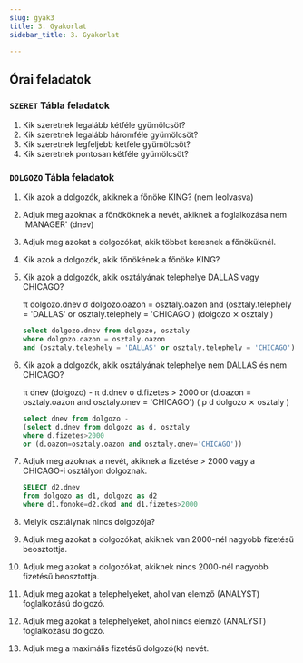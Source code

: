 ```yaml
---
slug: gyak3
title: 3. Gyakorlat
sidebar_title: 3. Gyakorlat

---
```


## Órai feladatok
### `SZERET` Tábla feladatok
1.  Kik szeretnek legalább kétféle gyümölcsöt?
2.  Kik szeretnek legalább háromféle gyümölcsöt?
3.  Kik szeretnek legfeljebb kétféle gyümölcsöt?
4.  Kik szeretnek pontosan kétféle gyümölcsöt?

### `DOLGOZO` Tábla feladatok
1.  Kik azok a dolgozók, akiknek a főnöke KING? (nem leolvasva)
2.  Adjuk meg azoknak a főnököknek a nevét, akiknek a foglalkozása nem 'MANAGER' (dnev)
3.  Adjuk meg azokat a dolgozókat, akik többet keresnek a főnöküknél.
4.  Kik azok a dolgozók, akik főnökének a főnöke KING?
5.  Kik azok a dolgozók, akik osztályának telephelye DALLAS vagy CHICAGO?
	
	π dolgozo.dnev σ dolgozo.oazon = osztaly.oazon and (osztaly.telephely = 'DALLAS' or osztaly.telephely = 'CHICAGO') (dolgozo ⨯ osztaly )
	
	```sql
	select dolgozo.dnev from dolgozo, osztaly
	where dolgozo.oazon = osztaly.oazon
	and (osztaly.telephely = 'DALLAS' or osztaly.telephely = 'CHICAGO');
	```
	
6.  Kik azok a dolgozók, akik osztályának telephelye nem DALLAS és nem CHICAGO?

	π dnev (dolgozo) - π d.dnev σ d.fizetes > 2000 or (d.oazon = osztaly.oazon and osztaly.onev = 'CHICAGO') ( ρ d dolgozo ⨯ osztaly )
	```sql
	select dnev from dolgozo -
	(select d.dnev from dolgozo as d, osztaly
	where d.fizetes>2000
	or (d.oazon=osztaly.oazon and osztaly.onev='CHICAGO'))
	```
7.  Adjuk meg azoknak a nevét, akiknek a fizetése > 2000 vagy a CHICAGO-i osztályon dolgoznak.

	
	```sql
	SELECT d2.dnev
	from dolgozo as d1, dolgozo as d2
	where d1.fonoke=d2.dkod and d1.fizetes>2000
	```
8.  Melyik osztálynak nincs dolgozója?
9.  Adjuk meg azokat a dolgozókat, akiknek van 2000-nél nagyobb fizetésű beosztottja.
10.  Adjuk meg azokat a dolgozókat, akiknek nincs 2000-nél nagyobb fizetésű beosztottja.
11.  Adjuk meg azokat a telephelyeket, ahol van elemző (ANALYST) foglalkozású dolgozó.
12.  Adjuk meg azokat a telephelyeket, ahol nincs elemző (ANALYST) foglalkozású dolgozó.
13.  Adjuk meg a maximális fizetésű dolgozó(k) nevét.
<!--stackedit_data:
eyJoaXN0b3J5IjpbLTEzMDEyODM3NjksLTY0MTY4ODU5MSwtNz
M2Njc3NjAzLC0yMDI4ODU4MDc4XX0=
-->